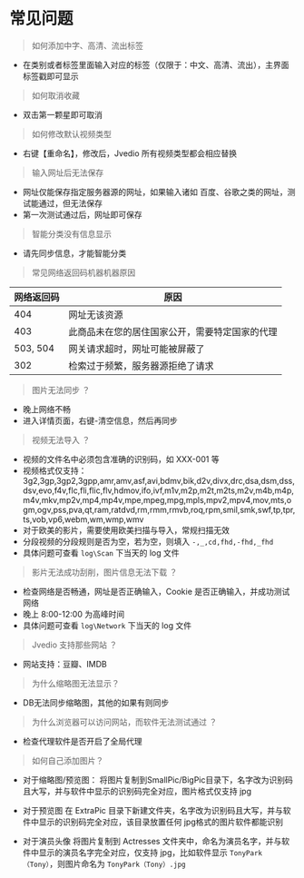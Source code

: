 # 常见问题

> 如何添加中字、高清、流出标签
- 在类别或者标签里面输入对应的标签（仅限于：中文、高清、流出），主界面标签戳即可显示


> 如何取消收藏

- 双击第一颗星即可取消


> 如何修改默认视频类型

- 右键【重命名】，修改后，Jvedio 所有视频类型都会相应替换

> 输入网址后无法保存
- 网址仅能保存指定服务器源的网址，如果输入诸如 百度、谷歌之类的网址，测试能通过，但无法保存
- 第一次测试通过后，网址即可保存

> 智能分类没有信息显示
- 请先同步信息，才能智能分类

> 常见网络返回码机器机器原因

| 网络返回码 | 原因                                           |
| ---------- | ---------------------------------------------- |
| 404        | 网址无该资源                                   |
| 403        | 此商品未在您的居住国家公开，需要特定国家的代理 |
| 503, 504   | 网关请求超时，网址可能被屏蔽了                 |
| 302        | 检索过于频繁，服务器源拒绝了请求               |

> 图片无法同步 ？

- 晚上网络不畅
- 进入详情页面，右键-清空信息，然后再同步


> 视频无法导入 ？
- 视频的文件名中必须包含准确的识别码，如 XXX-001 等
- 视频格式仅支持：
3g2,3gp,3gp2,3gpp,amr,amv,asf,avi,bdmv,bik,d2v,divx,drc,dsa,dsm,dss,dsv,evo,f4v,flc,fli,flic,flv,hdmov,ifo,ivf,m1v,m2p,m2t,m2ts,m2v,m4b,m4p,m4v,mkv,mp2v,mp4,mp4v,mpe,mpeg,mpg,mpls,mpv2,mpv4,mov,mts,ogm,ogv,pss,pva,qt,ram,ratdvd,rm,rmm,rmvb,roq,rpm,smil,smk,swf,tp,tpr,ts,vob,vp6,webm,wm,wmp,wmv
- 对于欧美的影片，需要使用欧美扫描与导入，常规扫描无效
- 分段视频的分段规则是否为空，若为空，则填入 `-,_,cd,fhd,-fhd,_fhd`
- 具体问题可查看 `log\Scan` 下当天的 log 文件

> 影片无法成功刮削，图片信息无法下载 ？
- 检查网络是否畅通，网址是否正确输入，Cookie 是否正确输入，并成功测试网络
- 晚上 8:00-12:00 为高峰时间
- 具体问题可查看 `log\Network` 下当天的 log 文件


> Jvedio 支持那些网站 ？

- 网站支持：豆瓣、IMDB


> 为什么缩略图无法显示？

- DB无法同步缩略图，其他的如果有则同步


> 为什么浏览器可以访问网站，而软件无法测试通过 ？
- 检查代理软件是否开启了全局代理


> 如何自己添加图片？

- 对于缩略图/预览图：
将图片复制到SmallPic/BigPic目录下，名字改为识别码且大写，并与软件中显示的识别码完全对应，图片格式仅支持 jpg

- 对于预览图
在 ExtraPic 目录下新建文件夹，名字改为识别码且大写，并与软件中显示的识别码完全对应，该目录放置任何 jpg格式的图片软件都能识别

- 对于演员头像
将图片复制到 Actresses 文件夹中，命名为演员名字，并与软件中显示的演员名字完全对应，仅支持 jpg，比如软件显示 `TonyPark（Tony）`，则图片命名为 `TonyPark（Tony）.jpg`
